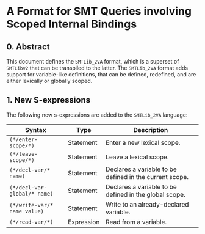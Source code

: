 # A Format for SMT Queries involving Scoped Internal Bindings

## 0. Abstract

This document defines the `SMTLib_2VA` format, which is a superset of `SMTLibv2` that can be transpiled to the latter. The `SMTLib_2VA` format adds support for variable-like definitions, that can be defined, redefined, and are either lexically or globally scoped. 

## 1. New S-expressions

The following new s-expressions are added to the `SMTLib_2VA` language:

| Syntax                          | Type       | Description                                             |
|---------------------------------|------------|---------------------------------------------------------|
| `(*/enter-scope/*)`             | Statement  | Enter a new lexical scope.                              |
| `(*/leave-scope/*)`             | Statement  | Leave a lexical scope.                                  |
| `(*/decl-var/* name)`           | Statement  | Declares a variable to be defined in the current scope. |
| `(*/decl-var-global/* name)`    | Statement  | Declares a variable to be defined in the global scope.  |
| `(*/write-var/* name value)`    | Statement  | Write to an already-declared variable.                  |
| `(*/read-var/*)`                | Expression | Read from a variable.                                   |

